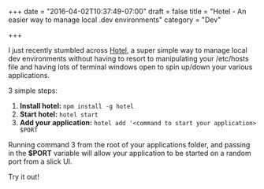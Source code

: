 +++
date = "2016-04-02T10:37:49-07:00"
draft = false
title = "Hotel - An easier way to manage local .dev environments"
category = "Dev"

+++

I just recently stumbled across [Hotel](https://github.com/typicode/hotel), a super simple way to manage local dev environments without having to resort to manipulating your /etc/hosts file and having lots of terminal windows open to spin up/down your various applications.

3 simple steps:

1. **Install hotel:** `npm install -g hotel`
2. **Start hotel:** `hotel start`
3. **Add your application:** `hotel add '<command to start your application> $PORT`

Running command 3 from the root of your applications folder, and passing in the **$PORT** variable will allow your application to be started on a random port from a slick UI.

Try it out!